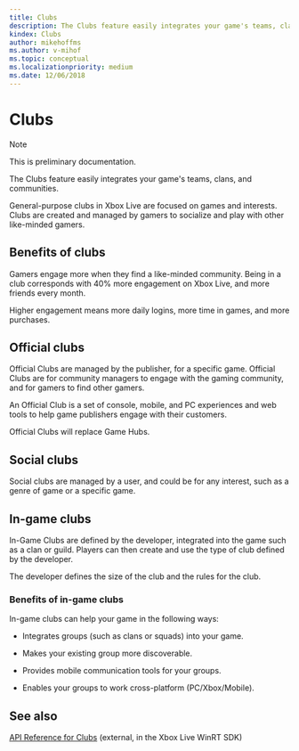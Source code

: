 ```yaml
---
title: Clubs
description: The Clubs feature easily integrates your game's teams, clans, and communities.
kindex: Clubs
author: mikehoffms
ms.author: v-mihof
ms.topic: conceptual
ms.localizationpriority: medium
ms.date: 12/06/2018
---
```


# Clubs

> [!NOTE]
> This is preliminary documentation.

The Clubs feature easily integrates your game's teams, clans, and communities.

General-purpose clubs in Xbox Live are focused on games and interests.
Clubs are created and managed by gamers to socialize and play with other like-minded gamers.


## Benefits of clubs

Gamers engage more when they find a like-minded community.
Being in a club corresponds with 40% more engagement on Xbox Live, and more friends every month.

Higher engagement means more daily logins, more time in games, and more purchases.


## Official clubs

Official Clubs are managed by the publisher, for a specific game.
Official Clubs are for community managers to engage with the gaming community, and for gamers to find other gamers.

An Official Club is a set of console, mobile, and PC experiences and web tools to help game publishers engage with their customers.

Official Clubs will replace Game Hubs.


## Social clubs

Social clubs are managed by a user, and could be for any interest, such as a genre of game or a specific game.


## In-game clubs

In-Game Clubs are defined by the developer, integrated into the game such as a clan or guild.
Players can then create and use the type of club defined by the developer.

The developer defines the size of the club and the rules for the club.


### Benefits of in-game clubs

In-game clubs can help your game in the following ways:

* Integrates groups (such as clans or squads) into your game.

* Makes your existing group more discoverable.

* Provides mobile communication tools for your groups.

* Enables your groups to work cross-platform (PC/Xbox/Mobile).


## See also

[API Reference for Clubs](https://docs.microsoft.com/dotnet/api/microsoft.xbox.services.clubs?view=xboxlive-dotnet-2017.11.20171204.01) (external, in the Xbox Live WinRT SDK)

